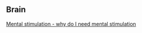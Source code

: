 ## Brain  

[Mental stimulation - why do I need mental stimulation](http://www.saywhydoi.com/mental-stimulation-why-do-i-need-mental-stimulation)  
